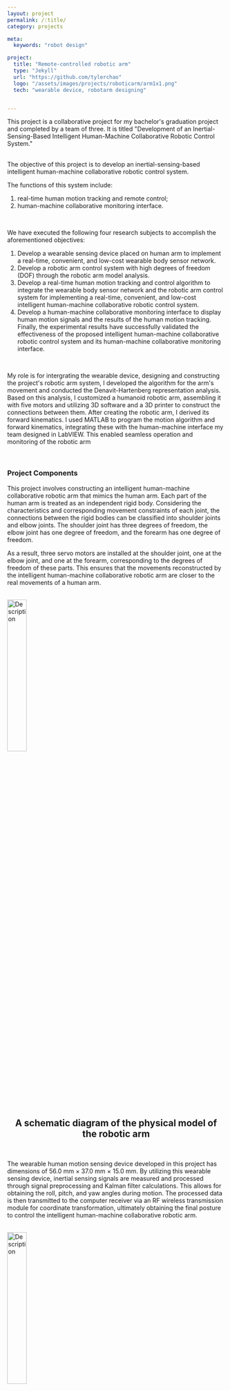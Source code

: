 ```yaml
---
layout: project
permalink: /:title/
category: projects

meta:
  keywords: "robot design"

project:
  title: "Remote-controlled robotic arm"
  type: "Jekyll"
  url: "https://github.com/tylerchao"
  logo: "/assets/images/projects/roboticarm/arm1x1.png"
  tech: "wearable device, robotarm designing"


---
```


<p>

This project is a collaborative project for my bachelor's graduation project and completed by a team of three. It is titled "Development of an Inertial-Sensing-Based Intelligent Human-Machine Collaborative Robotic Control System."

<br>
The objective of this project is to develop an inertial-sensing-based intelligent human-machine collaborative robotic control system. 

<br>

The functions of this system include: <br>
1. real-time human motion tracking and remote control; <br>
2. human-machine collaborative monitoring interface. <br>

<br>

We have executed the following four research subjects to accomplish the aforementioned objectives: <br>
1. Develop a wearable sensing device placed on human arm to implement a real-time, convenient, and low-cost wearable body sensor network. <br>
2. Develop a robotic arm control system with high degrees of freedom (DOF) through the robotic arm model analysis. <br>
3. Develop a real-time human motion tracking and control algorithm to integrate the wearable body sensor network and the robotic arm control system for implementing a real-time, convenient, and low-cost intelligent human-machine collaborative robotic control system. <br>
4. Develop a human-machine collaborative monitoring interface to display human motion signals and the results of the human motion tracking. Finally, the experimental results have successfully validated the effectiveness of the proposed intelligent human-machine collaborative robotic control system and its human-machine collaborative monitoring interface. 

</p>

<br>

My role is for intergrating the wearable device, designing and constructing the project's robotic arm system, I developed the algorithm for the arm's movement and conducted the Denavit-Hartenberg representation analysis. Based on this analysis, I customized a humanoid robotic arm, assembling it with five motors and utilizing 3D software and a 3D printer to construct the connections between them. After creating the robotic arm, I derived its forward kinematics. I used MATLAB to program the motion algorithm and forward kinematics, integrating these with the human-machine interface my team designed in LabVIEW. This enabled seamless operation and monitoring of the robotic arm

<br>

### Project Components

This project involves constructing an intelligent human-machine collaborative robotic arm that mimics the human arm. Each part of the human arm is treated as an independent rigid body. Considering the characteristics and corresponding movement constraints of each joint, the connections between the rigid bodies can be classified into shoulder joints and elbow joints. The shoulder joint has three degrees of freedom, the elbow joint has one degree of freedom, and the forearm has one degree of freedom.

As a result, three servo motors are installed at the shoulder joint, one at the elbow joint, and one at the forearm, corresponding to the degrees of freedom of these parts. This ensures that the movements reconstructed by the intelligent human-machine collaborative robotic arm are closer to the real movements of a human arm. 

<br>

<img src="/assets/images/projects/roboticarm/roboticArm.png" alt="Description" style="width:30%; height:auto;">
<center><h2>A schematic diagram of the physical model of the robotic arm</h2></center>

<br>

The wearable human motion sensing device developed in this project has dimensions of 56.0 mm × 37.0 mm × 15.0 mm. By utilizing this wearable sensing device, inertial sensing signals are measured and processed through signal preprocessing and Kalman filter calculations. This allows for obtaining the roll, pitch, and yaw angles during motion. The processed data is then transmitted to the computer receiver via an RF wireless transmission module for coordinate transformation, ultimately obtaining the final posture to control the intelligent human-machine collaborative robotic arm.

<br>

<img src="/assets/images/projects/roboticarm/wearable.png" alt="Description" style="width:30%; height:auto;">
<center><h2>Wearable electronic device</h2></center>

<br>

<img src="/assets/images/projects/roboticarm/wearableOnBody.png" alt="Description" style="width:50%; height:auto;">
<center><h2>The placement diagram of the wearable human motion sensing device on the human arm</h2></center>

<br>




### Denavit-Hartenberg Matrix (D-H Matrix) 




<br>


<img src="/assets/images/projects/roboticarm/definition.png" alt="Description" style="width:70%; height:auto;">
<center><h2>Link coordinate diagram of the robot arm</h2></center>

<br>

Based on the joints' relationship table and diagram above, we can construct a D-H parameter table for this customized robot arm:

- When the shoulder joint rotates around the internal-external axis of the body in the sagittal plane, the motor coordinate system is defined as the **zero coordinate system**, and the rotation angle is denoted as **𝜃₁**.

- When the shoulder joint rotates around the vertical axis of the body in the transverse plane, the motor coordinate system is defined as the **first coordinate system**, and the motor's rotation angle is denoted as **𝜃₂**.

- When the shoulder joint rotates around the anterior-posterior axis of the body in the coronal plane, the motor coordinate system is defined as the **second coordinate system**, and the rotation angle is denoted as **𝜃₃**.

- When the elbow joint rotates around the anterior-posterior axis of the body in the coronal plane, the motor coordinate system is defined as the **third coordinate system**, and the rotation angle is denoted as **𝜃₄**.

- When the forearm rotates around the vertical axis of the body in the transverse plane, the motor coordinate system is defined as the **fourth coordinate system**, and the rotation angle is denoted as **𝜃₅**.


<br>


<img src="/assets/images/projects/roboticarm/motorsDesign.png" alt="Description" style="width:50%; height:auto;">
<center><h2>The schematic of motor orientation is designated using the Denavit-Hartenberg (DH) algorithm</h2></center>

<br>


<img src="/assets/images/projects/roboticarm/Joints.png" alt="Description" style="width:50%; height:auto;">
<center><h2>Joints table</h2></center>

<br>

### Kinematic Algorithm

Based on the definitions of each motor's coordinate system and rotation angles:<br>
- The angle of the shoulder joint's rotation around the internal-external axis.
- The angle of the shoulder joint's rotation around the vertical axis.
- The angle of the shoulder joint's rotation around the anterior-posterior axis.
<br>
We can design the **zero coordinate system**, **first coordinate system**, and **second coordinate system** as part of the shoulder joint in the intelligent human-machine collaborative robotic arm system. To more accurately calculate the position of the arm's endpoint, we must also account for the distances between these three coordinate systems, represented by **d₁** and **a₂**.
<br>

According to the D-H coordinate system link parameters:
- The **Zᵢ₋₁ axis** coincides with the **Joint i axis**.
- The **zero coordinate system** rotates counterclockwise by 90° around the **X₁ axis** to align with the **first coordinate system**, so **𝛼₁ = 90°**.
- The **zero coordinate system** shifts along the **Z₀ axis** to move its origin to the intersection of **X₁** and **Z₀**, with a distance of **d₁**. According to the D-H coordinate system rules, **a₁** is the distance measured along the **X₁ axis** between **Zᵢ₋₁** and **Zᵢ**, so **a₁ = 0**.

<br>

Next, the **first coordinate system** rotates counterclockwise by 90° around the **X₂ axis** to align with the **second coordinate system**, so **𝛼₂ = 90°**.
- The **first coordinate system** shifts along the **X₂ axis** from **Z₁** to **Z₂** by a distance of **a₂**. According to the D-H coordinate system rules, **d₂** is the distance measured along the **Z₁ axis** from its origin to the intersection of the **X₂ axis** and the **Z₁ axis**, so **d₂ = 0**. 

<br>

The distance from the **second coordinate system** to the **third coordinate system** represents the length of the arm from the shoulder to the elbow. This is set as **a₃**.
According to the D-H parameter rules, **d₃** is the distance measured along the **Z₂ axis** to the intersection of the **X₃ axis** and the **Z₂ axis**, so **d₃ = 0**. Since the **Z₂ axis** coincides with the **Joint 3 axis**, no rotation is needed, so **𝛼₃ = 0**. 

<br>

The **third coordinate system** is designed as the elbow joint of the intelligent human-machine collaborative robotic arm system.
The **fourth coordinate system** represents the forearm in the system. Although the positions of the two coordinate systems overlap, the distance between them is still considered, so there is a value for **d₄**.
- The **third coordinate system** shifts along the **Z₃ axis** to the **fourth coordinate system**, with a distance of **d₄**. According to the D-H coordinate system rules, **𝛼₄ = 90°** because the **third coordinate system** rotates counterclockwise by 90° around the **Z₄ axis** to align with the **fourth coordinate system**.
  
<br>

The **fourth coordinate system** represents the forearm, and the **fifth coordinate system** represents the endpoint of the robotic arm. The distance between these two coordinate systems is denoted as **a₄**.
According to the D-H coordinate system rules, **d₅ = 0** because the **fourth coordinate system** is aligned with the **fifth coordinate system**.
 
<br>

Finally, by multiplying the rotation matrices of each coordinate system in sequence, we can obtain the forward kinematics analysis of the intelligent human-machine collaborative robotic arm system.

<br>
<img src="/assets/images/projects/roboticarm/kinematicAL.png" alt="Description" style="width:60%; height:auto;">
<center><h2>The final calculation of the Kinematic algorithm</h2></center>

<br>

### Project Results

* Shoulder Joint Horizontal Abduction
  
First, by moving the upper arm horizontally to the right, the shoulder joint abduction motion is demonstrated.  The motor with ID 2 on the intelligent human-machine collaborative robot arm corresponds to the yaw angle of the human shoulder joint. We control the rotation angle of the motor with ID 2 using the yaw angle from the upper arm wearable human motion sensing device.

<br>

<img src="/assets/images/projects/roboticarm/ShoulderJointHorizontal Abduction.png" alt="Description" style="width:60%; height:auto;">

<center><h2>Shoulder Joint Horizontal Abduction</h2></center>

<br>

* Shoulder Joint upper arm extension

In the case of shoulder joint arm rotation, the human arm exhibits internal and external rotation. The motor with ID 1 on the intelligent human-machine collaborative robot arm corresponds to the pitch angle of the human shoulder joint. We control the rotation angle of the motor with ID 1 by using the pitch angle from the upper arm wearable human motion sensing device.

<br>

<img src="/assets/images/projects/roboticarm/Shoulderjointupperarmextension.png" alt="Description" style="width:60%; height:auto;">

<center><h2>Shoulder joint upper arm extension</h2></center>

<br>

* Shoulder Joint upper arm rotation

In the case of shoulder joint arm extension, the arm is raised upwards in a lifting posture. The motor with ID 3 on the intelligent human-machine collaborative robot arm corresponds to the rolling angle of the human shoulder joint. We control the rotation angle of the motor with ID 3 by using the rolling angle from the upper arm wearable human motion sensing device.

<br>

<img src="/assets/images/projects/roboticarm/Shoulderjointupperarmrotation.png" alt="Description" style="width:60%; height:auto;">

<center><h2>Shoulder joint upper arm rotation</h2></center>

<br>

* Elbow joint flexion and extension

In the case of elbow joint flexion and extension, the forearm is bent upwards in a hanging posture. The motor with ID 5 on the intelligent human-machine collaborative robot arm corresponds to the rolling angle of the human elbow joint. We control the rotation angle of the motor with ID 5 by subtracting the rolling angle of the upper arm wearable human motion sensing device from the rolling angle of the forearm wearable human motion sensing device.

<br>

<img src="/assets/images/projects/roboticarm/Elbowjointflexionandextension.png" alt="Description" style="width:60%; height:auto;">

<center><h2>Elbow joint flexion and extension</h2></center>

<br>